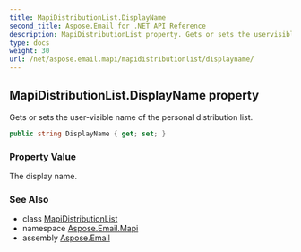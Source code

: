 ```yaml
---
title: MapiDistributionList.DisplayName
second_title: Aspose.Email for .NET API Reference
description: MapiDistributionList property. Gets or sets the uservisible name of the personal distribution list
type: docs
weight: 30
url: /net/aspose.email.mapi/mapidistributionlist/displayname/
---
```

## MapiDistributionList.DisplayName property

Gets or sets the user-visible name of the personal distribution list.

```csharp
public string DisplayName { get; set; }
```

### Property Value

The display name.

### See Also

* class [MapiDistributionList](../)
* namespace [Aspose.Email.Mapi](../../mapidistributionlist/)
* assembly [Aspose.Email](../../../)


